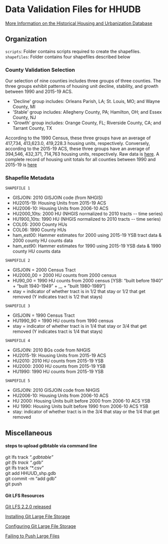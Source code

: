 # Data Validation Files for HHUDB
[More Information on the Historical Housing and Urbanization Database](https://github.com/snmarkley1/HIST_HU_URB)

## Organization
`scripts`: Folder contains scripts required to create the shapefiles.\
`shapefiles`: Folder contains four shapefiles described below

### County Validation Selection
Our selection of nine counties includes three groups of three counties. The three groups exhibit patterns of housing unit decline, stability, and growth between 1990 and 2015-19 ACS. 

* 'Decline' group includes: Orleans Parish, LA; St. Louis, MO; and Wayne County, MI
* 'Stable' group includes: Allegheny County, PA; Hamilton, OH; and Essex County, NJ
* 'Growth' group includes: Orange County, FL; Riverside County, CA; and Tarrant County, TX

According to the 1990 Census, these three groups have an average of 417,734, 413,623.0, 419,228.3 housing units, respectively. Conversely, according to the 2015-19 ACS, these three groups have an average of 394,546, 432,371, 714,763 housing units, respectively. Raw data is [here](https://github.com/critgeog/urban_scott/blob/master/csv/validate_nine.csv). A complete record of housing unit totals for all counties between 1990 and 2015-19 is [here](https://github.com/critgeog/urban_scott/blob/master/csv/county_validation.csv)

### Shapefile Metadata
`SHAPEFILE 1`
* GISJOIN: 2010 GISJOIN code (from NHGIS)
* HU2015-19: Housing Units from 2015-19 ACS
* HU2006-10: Housing Units from 2006-10 ACS
* HU2000_10ts: 2000 HU (NHGIS normalized to 2010 tracts -- time series)
* HU1900_10ts: 1990 HU (NHGIS normalized to 2010 tracts -- time series)
* COL05: 2000 County HUs
* COL06: 1990 County HUs
* ham_est00: Hammer estimates for 2000 using 2015-19 YSB tract data & 2000 county HU counts data
* ham_est90: Hammer estimates for 1990 using 2015-19 YSB data & 1990 county HU counts data

`SHAPEFILE 2`
* GISJOIN = 2000 Census Tract
* HU2000_00 = 2000 HU counts from 2000 census
* HU90_00 = 1990 HU counts from 2000 census [YSB: “built before 1940” + “built 1940-1949” + ,,, + ”built 1980-1989”]
* stay = indicator of whether tract is in 1/2 that stay or 1/2 that get removed (Y indicates tract is 1/2 that stays)

`SHAPEFILE 3`
* GISJOIN = 1990 Census Tract
* HU1990_90 = 1990 HU counts from 1990 census
* stay = indicator of whether tract is in 1/4 that stay or 3/4 that get removed (Y indicates tract is 1/4 that stays)

`SHAPEFILE 4`
* GISJOIN: 2010 BGs code from NHGIS
* HU2015-19: Housing Units from 2015-19 ACS
* HU2010: 2010 HU counts from 2015-19 YSB
* HU2000: 2000 HU counts from 2015-19 YSB
* HU1990: 1990 HU counts from 2015-19 YSB

`SHAPEFILE 5`
* GISJOIN: 2010 GISJOIN code from NHGIS
* HU2006-10: Housing Units from 2006-10 ACS
* HU 2000: Housing Units built before 2000 from 2006-10 ACS YSB
* HU 1990: Housing Units built before 1990 from 2006-10 ACS YSB
* stay: indicator of whether tract is in the 3/4 that stay or the 1/4 that get removed


## Miscellaneous

#### steps to upload gdbtable via command line
git lfs track “*.gdbtable”\
git lfs track “*.gdb”\
git lfs track “*.csv”\
git add HHUUD_shp.gdb\
git commit -m “add gdb”\
git push


#### Git LFS Resources

[Git LFS 2.2.0 released](https://github.blog/2017-06-27-git-lfs-2-2-0-released/)

[Installing Git Large File Storage](https://docs.github.com/en/github/managing-large-files/versioning-large-files/installing-git-large-file-storage)

[Configuring Git Large File Storage](https://docs.github.com/en/github/managing-large-files/versioning-large-files/configuring-git-large-file-storage)

[Failing to Push Large Files](https://github.com/git-lfs/git-lfs/issues/1933#issuecomment-351275765)
